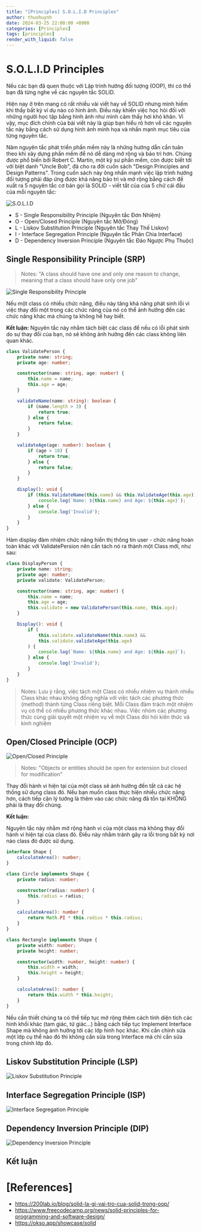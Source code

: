 ```yaml
---
title: "[Principles] S.O.L.I.D Principles"
author: thuohuynh
date: 2024-03-25 22:00:00 +0900
categories: [Principles]
tags: [principles]
render_with_liquid: false
---
```


# S.O.L.I.D Principles

Nếu các bạn đã quen thuộc với Lập trình hướng đối tượng (OOP), thì có thể bạn đã từng nghe về các nguyên tắc SOLID.

Hiện nay ở trên mang có rất nhiều vài viết hay về SOLID nhưng mình hiếm khi thấy bất kỳ ví dụ nào có hình ảnh. Điều này khiến việc học hỏi đối với những người học tập bằng hình ảnh như mình cảm thấy hơi khó khăn.
Vì vậy, mục đích chính của bài viết này là giúp bạn hiểu rõ hơn về các nguyên tắc này bằng cách sử dụng hình ảnh minh họa và nhấn mạnh mục tiêu của từng nguyên tắc. 

Năm nguyên tắc phát triển phần mềm này là những hướng dẫn cần tuân theo khi xây dựng phần mềm để nó dễ dàng mở rộng và bảo trì hơn. Chúng được phổ biến bởi Robert C. Martin, một kỹ sư phần mềm, còn được biết tới với biệt danh "Uncle Bob", đã cho ra đời cuốn sách "Design Principles and Design Patterns". Trong cuốn sách này ông nhấn mạnh việc lập trình hướng đối tượng phải đáp ứng được khả năng bảo trì và mở rộng bằng cách đề xuất ra 5 nguyên tắc cơ bản gọi là SOLID - viết tắt của của 5 chữ cái đầu của mỗi nguyên tắc:

![S.O.L.I.D](/assets/img/principles/solid/SOLID.png)

- S - Single Responsibility Principle (Nguyên tắc Đơn Nhiệm)
- O - Open/Closed Principle (Nguyên tắc Mở/Đóng)
- L - Liskov Substitution Principle (Nguyên tắc Thay Thế Liskov)
- I - Interface Segregation Principle (Nguyên tắc Phân Chia Interface)
- D - Dependency Inversion Principle (Nguyên tắc Đảo Ngược Phụ Thuộc)

## Single Responsibility Principle (SRP)

> Notes: "A class should have one and only one reason to change, meaning that a class should have only one job"

![Single Responsibility Principle](/assets/img/principles/solid/S.png)

Nếu một class có nhiều chức năng, điều này tăng khả năng phát sinh lỗi vì việc thay đổi một trong các chức năng của nó có thể ảnh hưởng đến các chức năng khác mà chúng ta không hề hay biết. 

**Kết luận:**
Nguyên tắc này nhằm tách biệt các class để nếu có lỗi phát sinh do sự thay đổi của bạn, nó sẽ không ảnh hưởng đến các class không liên quan khác.

```ts
class ValidatePerson {
    private name: string;
    private age: number;

    constructor(name: string, age: number) {
        this.name = name;
        this.age = age;
    }

    validateName(name: string): boolean {
        if (name.length > 3) {
            return true;
        } else {
            return false;
        }
    }

    validateAge(age: number): boolean {
        if (age > 18) {
            return true;
        } else {
            return false;
        }
    }

    display(): void {
        if (this.ValidateName(this.name) && this.ValidateAge(this.age)) {
            console.log(`Name: ${this.name} and Age: ${this.age}`);
        } else {
            console.log('Invalid');
        }
    }
}
```

Hàm display đảm nhiệm chức năng hiển thị thông tin user - chức năng hoàn toàn khác với ValidatePersion nên cần tách nó ra thành một Class mới, như sau:

```ts
class DisplayPerson {
    private name: string;
    private age: number;
    private validate: ValidatePerson;

    constructor(name: string, age: number) {
        this.name = name;
        this.age = age;
        this.validate = new ValidatePerson(this.name, this.age);
    }

    Display(): void {
        if (
            this.validate.validateName(this.name) &&
            this.validate.validateAge(this.age)
        ) {
            console.log(`Name: ${this.name} and Age: ${this.age}`);
        } else {
            console.log('Invalid');
        }
    }
}

```

> Notes:
Lưu ý rằng, việc tách một Class có nhiều nhiệm vụ thành nhiều Class khác nhau không đồng nghĩa với việc tách các phương thức (method) thành từng Class riêng biệt. Mỗi Class đảm trách một nhiệm vụ có thể có nhiều phương thức khác nhau. Việc nhóm các phương thức cùng giải quyết một nhiệm vụ về một Class đòi hỏi kiến thức và kinh nghiệm

## Open/Closed Principle (OCP)

![Open/Closed Principle](/assets/img/principles/solid/O.png)

> Notes: "Objects or entities should be open for extension but closed for modification"

Thay đổi hành vi hiện tại của một class sẽ ảnh hưởng đến tất cả các hệ thống sử dụng class đó.
Nếu bạn muốn class thực hiện nhiều chức năng hơn, cách tiếp cận lý tưởng là thêm vào các chức năng đã tồn tại KHÔNG phải là thay đổi chúng.

**Kết luận:**

Nguyên tắc này nhằm mở rộng hành vi của một class mà không thay đổi hành vi hiện tại của class đó. Điều này nhằm tránh gây ra lỗi trong bất kỳ nơi nào class đó được sử dụng.

```ts
interface Shape {
    calculateArea(): number;
}

class Circle implements Shape {
    private radius: number;

    constructor(radius: number) {
        this.radius = radius;
    }

    calculateArea(): number {
        return Math.PI * this.radius * this.radius;
    }
}

class Rectangle implements Shape {
    private width: number;
    private height: number;

    constructor(width: number, height: number) {
        this.width = width;
        this.height = height;
    }

    calculateArea(): number {
        return this.width * this.height;
    }
}
```

Nếu cần thiết chúng ta có thể tiếp tục mở rộng thêm cách tính diện tích các hình khối khác (tam giác, tứ giác...) bằng cách tiếp tục Implement Interface Shape mà không ảnh hưởng tới các lớp hình học khác. Khi cần chỉnh sửa một lớp cụ thể nào đó thì không cần sửa trong Interface mà chỉ cần sửa trong chính lớp đó.

## Liskov Substitution Principle (LSP)

![Liskov Substitution Principle](/assets/img/principles/solid/L.png)

## Interface Segregation Principle (ISP)

![Interface Segregation Principle](/assets/img/principles/solid/I.png)

## Dependency Inversion Principle (DIP)

![Dependency Inversion Principle](/assets/img/principles/solid/D.png)

## Kết luận

# [References]

- <https://200lab.io/blog/solid-la-gi-vai-tro-cua-solid-trong-oop/>
- <https://www.freecodecamp.org/news/solid-principles-for-programming-and-software-design/>
- <https://okso.app/showcase/solid>